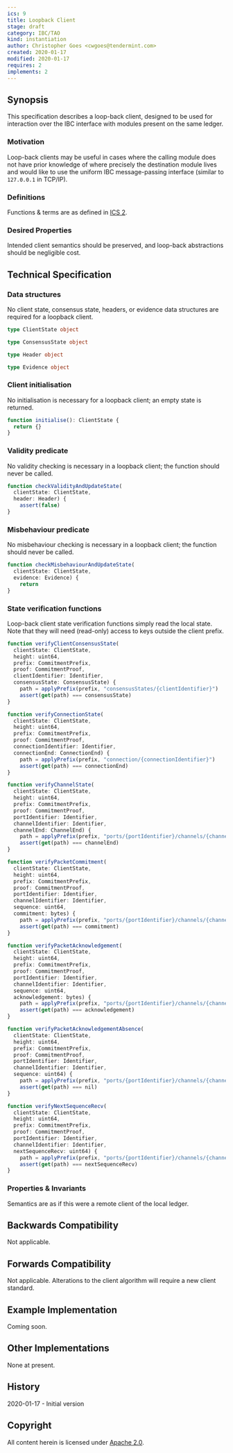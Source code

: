```yaml
---
ics: 9
title: Loopback Client
stage: draft
category: IBC/TAO
kind: instantiation
author: Christopher Goes <cwgoes@tendermint.com>
created: 2020-01-17
modified: 2020-01-17
requires: 2
implements: 2
---
```


## Synopsis

This specification describes a loop-back client, designed to be used for interaction over the IBC interface with modules present on the same ledger.

### Motivation

Loop-back clients may be useful in cases where the calling module does not have prior knowledge of where precisely the destination module lives and would like to use the uniform IBC message-passing interface (similar to `127.0.0.1` in TCP/IP).

### Definitions

Functions & terms are as defined in [ICS 2](../ics-002-client-semantics).

### Desired Properties

Intended client semantics should be preserved, and loop-back abstractions should be negligible cost.

## Technical Specification

### Data structures

No client state, consensus state, headers, or evidence data structures are required for a loopback client.

```typescript
type ClientState object

type ConsensusState object

type Header object

type Evidence object
```

### Client initialisation

No initialisation is necessary for a loopback client; an empty state is returned.

```typescript
function initialise(): ClientState {
  return {}
}
```

### Validity predicate

No validity checking is necessary in a loopback client; the function should never be called.

```typescript
function checkValidityAndUpdateState(
  clientState: ClientState,
  header: Header) {
    assert(false)
}
```

### Misbehaviour predicate

No misbehaviour checking is necessary in a loopback client; the function should never be called.

```typescript
function checkMisbehaviourAndUpdateState(
  clientState: ClientState,
  evidence: Evidence) {
    return
}
```

### State verification functions

Loop-back client state verification functions simply read the local state. Note that they will need (read-only) access to keys outside the client prefix.

```typescript
function verifyClientConsensusState(
  clientState: ClientState,
  height: uint64,
  prefix: CommitmentPrefix,
  proof: CommitmentProof,
  clientIdentifier: Identifier,
  consensusState: ConsensusState) {
    path = applyPrefix(prefix, "consensusStates/{clientIdentifier}")
    assert(get(path) === consensusState)
}

function verifyConnectionState(
  clientState: ClientState,
  height: uint64,
  prefix: CommitmentPrefix,
  proof: CommitmentProof,
  connectionIdentifier: Identifier,
  connectionEnd: ConnectionEnd) {
    path = applyPrefix(prefix, "connection/{connectionIdentifier}")
    assert(get(path) === connectionEnd)
}

function verifyChannelState(
  clientState: ClientState,
  height: uint64,
  prefix: CommitmentPrefix,
  proof: CommitmentProof,
  portIdentifier: Identifier,
  channelIdentifier: Identifier,
  channelEnd: ChannelEnd) {
    path = applyPrefix(prefix, "ports/{portIdentifier}/channels/{channelIdentifier}")
    assert(get(path) === channelEnd)
}

function verifyPacketCommitment(
  clientState: ClientState,
  height: uint64,
  prefix: CommitmentPrefix,
  proof: CommitmentProof,
  portIdentifier: Identifier,
  channelIdentifier: Identifier,
  sequence: uint64,
  commitment: bytes) {
    path = applyPrefix(prefix, "ports/{portIdentifier}/channels/{channelIdentifier}/packets/{sequence}")
    assert(get(path) === commitment)
}

function verifyPacketAcknowledgement(
  clientState: ClientState,
  height: uint64,
  prefix: CommitmentPrefix,
  proof: CommitmentProof,
  portIdentifier: Identifier,
  channelIdentifier: Identifier,
  sequence: uint64,
  acknowledgement: bytes) {
    path = applyPrefix(prefix, "ports/{portIdentifier}/channels/{channelIdentifier}/acknowledgements/{sequence}")
    assert(get(path) === acknowledgement)
}

function verifyPacketAcknowledgementAbsence(
  clientState: ClientState,
  height: uint64,
  prefix: CommitmentPrefix,
  proof: CommitmentProof,
  portIdentifier: Identifier,
  channelIdentifier: Identifier,
  sequence: uint64) {
    path = applyPrefix(prefix, "ports/{portIdentifier}/channels/{channelIdentifier}/acknowledgements/{sequence}")
    assert(get(path) === nil)
}

function verifyNextSequenceRecv(
  clientState: ClientState,
  height: uint64,
  prefix: CommitmentPrefix,
  proof: CommitmentProof,
  portIdentifier: Identifier,
  channelIdentifier: Identifier,
  nextSequenceRecv: uint64) {
    path = applyPrefix(prefix, "ports/{portIdentifier}/channels/{channelIdentifier}/nextSequenceRecv")
    assert(get(path) === nextSequenceRecv)
}
```

### Properties & Invariants

Semantics are as if this were a remote client of the local ledger.

## Backwards Compatibility

Not applicable.

## Forwards Compatibility

Not applicable. Alterations to the client algorithm will require a new client standard.

## Example Implementation

Coming soon.

## Other Implementations

None at present.

## History

2020-01-17 - Initial version

## Copyright

All content herein is licensed under [Apache 2.0](https://www.apache.org/licenses/LICENSE-2.0).
